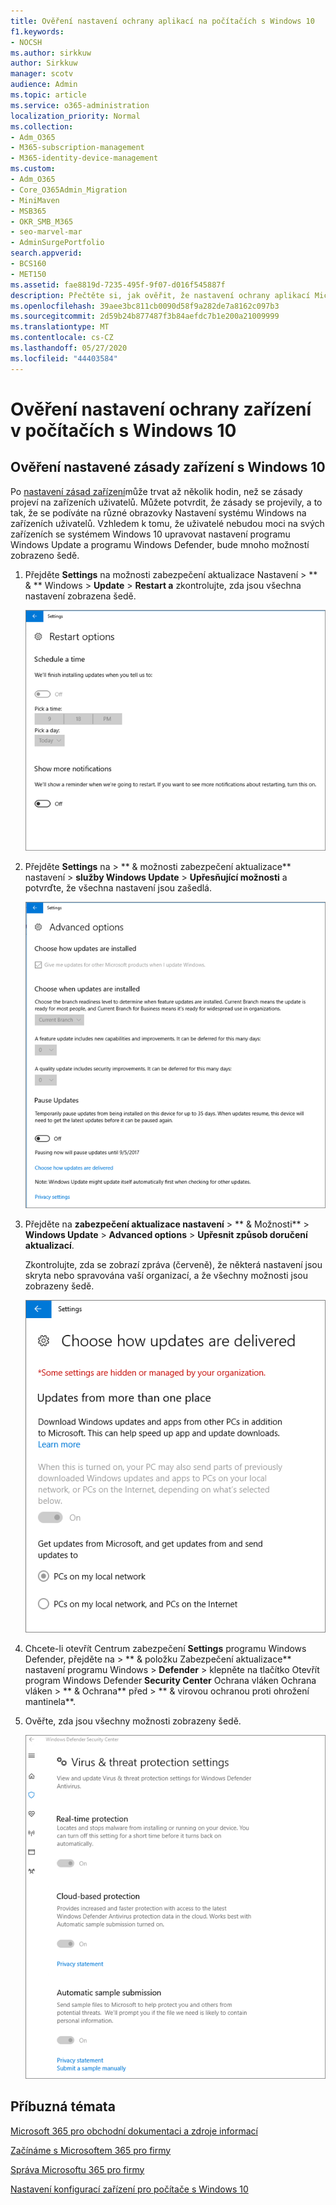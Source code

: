 ```yaml
---
title: Ověření nastavení ochrany aplikací na počítačích s Windows 10
f1.keywords:
- NOCSH
ms.author: sirkkuw
author: Sirkkuw
manager: scotv
audience: Admin
ms.topic: article
ms.service: o365-administration
localization_priority: Normal
ms.collection:
- Adm_O365
- M365-subscription-management
- M365-identity-device-management
ms.custom:
- Adm_O365
- Core_O365Admin_Migration
- MiniMaven
- MSB365
- OKR_SMB_M365
- seo-marvel-mar
- AdminSurgePortfolio
search.appverid:
- BCS160
- MET150
ms.assetid: fae8819d-7235-495f-9f07-d016f545887f
description: Přečtěte si, jak ověřit, že nastavení ochrany aplikací Microsoftu 365 pro firmy se projevilo na zařízeních uživatelů s Windows 10.
ms.openlocfilehash: 39aee3bc811cb0090d58f9a282de7a8162c097b3
ms.sourcegitcommit: 2d59b24b877487f3b84aefdc7b1e200a21009999
ms.translationtype: MT
ms.contentlocale: cs-CZ
ms.lasthandoff: 05/27/2020
ms.locfileid: "44403584"
---
```

# <a name="validate-device-protection-settings-on-windows-10-pcs"></a>Ověření nastavení ochrany zařízení v počítačích s Windows 10

## <a name="verify-that-windows-10-device-policies-are-set"></a>Ověření nastavené zásady zařízení s Windows 10

Po [nastavení zásad zařízení](protection-settings-for-windows-10-pcs.md)může trvat až několik hodin, než se zásady projeví na zařízeních uživatelů. Můžete potvrdit, že zásady se projevily, a to tak, že se podíváte na různé obrazovky Nastavení systému Windows na zařízeních uživatelů. Vzhledem k tomu, že uživatelé nebudou moci na svých zařízeních se systémem Windows 10 upravovat nastavení programu Windows Update a programu Windows Defender, bude mnoho možností zobrazeno šedě.
  
1. Přejděte **Settings** na možnosti zabezpečení aktualizace Nastavení \> ** &amp; ** Windows \> **Update** \> **Restart a** zkontrolujte, zda jsou všechna nastavení zobrazena šedě. 
    
    ![Všechny možnosti restartování jsou šedě.](../media/31308da9-18b0-47c5-bbf6-d5fa6747c376.png)
  
2. Přejděte **Settings** na \> ** &amp; možnosti zabezpečení aktualizace** nastavení \> **služby Windows Update** \> **Upřesňující možnosti** a potvrďte, že všechna nastavení jsou zašedlá. 
    
    ![Možnosti rozšířených aktualizací systému Windows jsou všechny zobrazeny šedě.](../media/049cf281-d503-4be9-898b-c0a3286c7fc2.png)
  
3. Přejděte na **zabezpečení aktualizace nastavení** \> ** &amp; Možnosti** \> **Windows Update** \> **Advanced options** \> **Upřesnit způsob doručení aktualizací**.
    
    Zkontrolujte, zda se zobrazí zpráva (červeně), že některá nastavení jsou skryta nebo spravována vaší organizací, a že všechny možnosti jsou zobrazeny šedě.
    
    ![Zvolte způsob doručení aktualizací, protože nastavení je skryto nebo spravuje vaše organizace.](../media/6b3e37c5-da41-4afd-9983-b4f406216b59.png)
  
4. Chcete-li otevřít Centrum zabezpečení **Settings** programu Windows Defender, přejděte na \> ** &amp; položku Zabezpečení aktualizace** nastavení programu Windows \> **Defender** \> klepněte na tlačítko Otevřít program Windows Defender **Security Center** Ochrana vláken Ochrana vláken \> ** &amp; Ochrana** před \> ** &amp; virovou ochranou proti ohrožení mantinela**. 
    
5. Ověřte, zda jsou všechny možnosti zobrazeny šedě. 
    
    ![Nastavení ochrany proti virům a hrozbám jsou zobrazena šedě.](../media/9ca68d40-a5d9-49d7-92a4-c581688b5926.png)
  
## <a name="related-topics"></a>Příbuzná témata

[Microsoft 365 pro obchodní dokumentaci a zdroje informací](https://go.microsoft.com/fwlink/p/?linkid=853701)
  
[Začínáme s Microsoftem 365 pro firmy](microsoft-365-business-overview.md)
  
[Správa Microsoftu 365 pro firmy](manage.md)
  
[Nastavení konfigurací zařízení pro počítače s Windows 10](protection-settings-for-windows-10-pcs.md)
  

